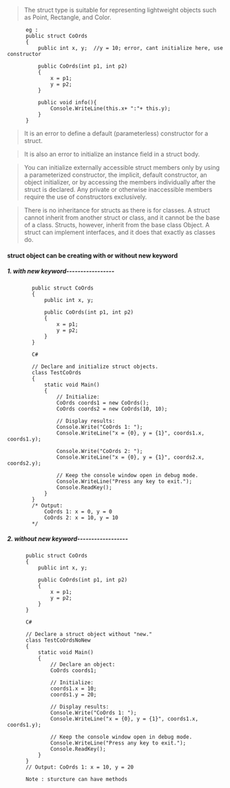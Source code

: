 > The struct type is suitable for representing lightweight objects such as Point, Rectangle, and Color.


          eg : 
          public struct CoOrds
          {
              public int x, y;	//y = 10; error, cant initialize here, use constructor

              public CoOrds(int p1, int p2)
              {
                  x = p1;
                  y = p2;
              }

              public void info(){
                  Console.WriteLine(this.x+ ":"+ this.y);
              }
          }


>  It is an error to define a default (parameterless) constructor for a struct. 

>  It is also an error to initialize an instance field in a struct body. 

>   You can initialize externally accessible struct members only by using a parameterized constructor, 
    the implicit, default constructor, an object initializer, or by accessing the members individually after the struct is declared. Any private or otherwise inaccessible members require the use of constructors exclusively.


>  There is no inheritance for structs as there is for classes. 
   A struct cannot inherit from another struct or class, and it cannot be the base of a class. 
   Structs, however, inherit from the base class Object. 
   A struct can implement interfaces, and it does that exactly as classes do.




#### struct object can be creating with or without new keyword

##### 1. with new keyword-----------------

            public struct CoOrds
            {
                public int x, y;

                public CoOrds(int p1, int p2)
                {
                    x = p1;
                    y = p2;
                }
            }

            C#

            // Declare and initialize struct objects.
            class TestCoOrds
            {
                static void Main()
                {
                    // Initialize:   
                    CoOrds coords1 = new CoOrds();
                    CoOrds coords2 = new CoOrds(10, 10);

                    // Display results:
                    Console.Write("CoOrds 1: ");
                    Console.WriteLine("x = {0}, y = {1}", coords1.x, coords1.y);

                    Console.Write("CoOrds 2: ");
                    Console.WriteLine("x = {0}, y = {1}", coords2.x, coords2.y);

                    // Keep the console window open in debug mode.
                    Console.WriteLine("Press any key to exit.");
                    Console.ReadKey();
                }
            }
            /* Output:
                CoOrds 1: x = 0, y = 0
                CoOrds 2: x = 10, y = 10
            */



##### 2. without new keyword------------------

          public struct CoOrds
          {
              public int x, y;

              public CoOrds(int p1, int p2)
              {
                  x = p1;
                  y = p2;
              }
          }

          C#

          // Declare a struct object without "new."
          class TestCoOrdsNoNew
          {
              static void Main()
              {
                  // Declare an object:
                  CoOrds coords1;

                  // Initialize:
                  coords1.x = 10;
                  coords1.y = 20;

                  // Display results:
                  Console.Write("CoOrds 1: ");
                  Console.WriteLine("x = {0}, y = {1}", coords1.x, coords1.y);

                  // Keep the console window open in debug mode.
                  Console.WriteLine("Press any key to exit.");
                  Console.ReadKey();
              }
          }
          // Output: CoOrds 1: x = 10, y = 20

          Note : sturcture can have methods
